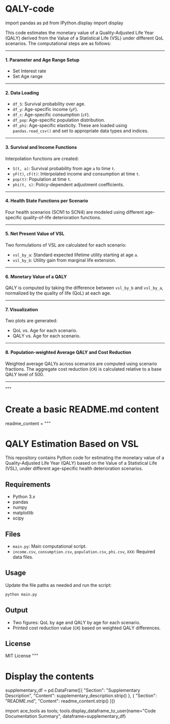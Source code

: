 # QALY-code
import pandas as pd
from IPython.display import display

This code estimates the monetary value of a Quality-Adjusted Life Year (QALY) derived from the Value of a Statistical Life (VSL) under different QoL scenarios. The computational steps are as follows:

---

#### 1. **Parameter and Age Range Setup**
- Set Interest rate
- Set Age range
---

#### 2. **Data Loading**
- `df_S`: Survival probability over age.
- `df_y`: Age-specific income (`yF`).
- `df_c`: Age-specific consumption (`cF`).
- `df_pop`: Age-specific population distribution.
- `df_phi`: Age-specific elasticity.
These are loaded using `pandas.read_csv()` and set to appropriate data types and indices.
---

#### 3. **Survival and Income Functions**
Interpolation functions are created:
- `S(t, a)`: Survival probability from age `a` to time `t`.
- `yF(t)`, `cF(t)`: Interpolated income and consumption at time `t`.
- `pop(t)`: Population at time `t`.
- `phi(t, s)`: Policy-dependent adjustment coefficients.

---

#### 4. **Health State Functions per Scenario**
Four health scenarios (SCN1 to SCN4) are modeled using different age-specific quality-of-life deterioration functions.

---

#### 5. **Net Present Value of VSL**
Two formulations of VSL are calculated for each scenario:
- `vsl_by_a`: Standard expected lifetime utility starting at age `a`.
- `vsl_by_b`: Utility gain from marginal life extension.

---

#### 6. **Monetary Value of a QALY**
QALY is computed by taking the difference between `vsl_by_b` and `vsl_by_a`, normalized by the quality of life (QoL) at each age.

---

#### 7. **Visualization**
Two plots are generated:
- QoL vs. Age for each scenario.
- QALY vs. Age for each scenario.

---

#### 8. **Population-weighted Average QALY and Cost Reduction**
Weighted average QALYs across scenarios are computed using scenario fractions. The aggregate cost reduction (`CR`) is calculated relative to a base QALY level of 500.

---

"""

# Create a basic README.md content
readme_content = """
# QALY Estimation Based on VSL

This repository contains Python code for estimating the monetary value of a Quality-Adjusted Life Year (QALY) based on the Value of a Statistical Life (VSL), under different age-specific health deterioration scenarios.

## Requirements
- Python 3.x
- pandas
- numpy
- matplotlib
- scipy

## Files
- `main.py`: Main computational script.
- `income.csv`, `consumption.csv`, `population.csv`, `phi.csv`, `XXX`: Required data files.

## Usage
Update the file paths as needed and run the script:
```bash
python main.py
```

## Output
- Two figures: QoL by age and QALY by age for each scenario.
- Printed cost reduction value (`CR`) based on weighted QALY differences.

## License
MIT License
"""

# Display the contents
supplementary_df = pd.DataFrame([{
    "Section": "Supplementary Description",
    "Content": supplementary_description.strip()
}, {
    "Section": "README.md",
    "Content": readme_content.strip()
}])

import ace_tools as tools; tools.display_dataframe_to_user(name="Code Documentation Summary", dataframe=supplementary_df)
